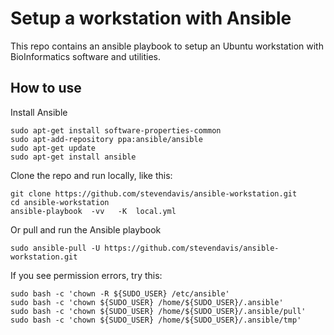 # Setup a workstation with Ansible

This repo contains an ansible playbook to setup an Ubuntu workstation with BioInformatics software and utilities.

## How to use

Install Ansible
```
sudo apt-get install software-properties-common
sudo apt-add-repository ppa:ansible/ansible
sudo apt-get update
sudo apt-get install ansible
```

Clone the repo and run locally, like this:
```
git clone https://github.com/stevendavis/ansible-workstation.git
cd ansible-workstation
ansible-playbook  -vv   -K  local.yml
```

Or pull and run the Ansible playbook
```
sudo ansible-pull -U https://github.com/stevendavis/ansible-workstation.git
```

If you see permission errors, try this:
```
sudo bash -c 'chown -R ${SUDO_USER} /etc/ansible'
sudo bash -c 'chown ${SUDO_USER} /home/${SUDO_USER}/.ansible'
sudo bash -c 'chown ${SUDO_USER} /home/${SUDO_USER}/.ansible/pull'
sudo bash -c 'chown ${SUDO_USER} /home/${SUDO_USER}/.ansible/tmp'
```

